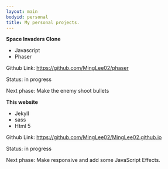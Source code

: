 ```yaml
---
layout: main
bodyid: personal
title: My personal projects.
---
```

 
<strong>Space Invaders Clone</strong>
<ul class="skill-list">
	<li>Javascript</li>
	<li>Phaser</li>
</ul>
<div class="project-description">
	<p>Github Link: <a href="https://github.com/MingLee02/phaser">https://github.com/MingLee02/phaser</a></p>
	<p>Status: in progress</p>
	<p>Next phase: Make the enemy shoot bullets</p>
</div>

<strong>This website</strong>
<ul class="skill-list">
	<li>Jekyll</li>
	<li>sass</li>
	<li>Html 5</li>
</ul>
<div class="project-description">
	<p>Github Link: <a href="https://github.com/MingLee02/MingLee02.github.io">https://github.com/MingLee02/MingLee02.github.io</a></p>
	<p>Status: in progress</p>
	<p>Next phase: Make responsive and add some JavaScript Effects.</p>
</div>
